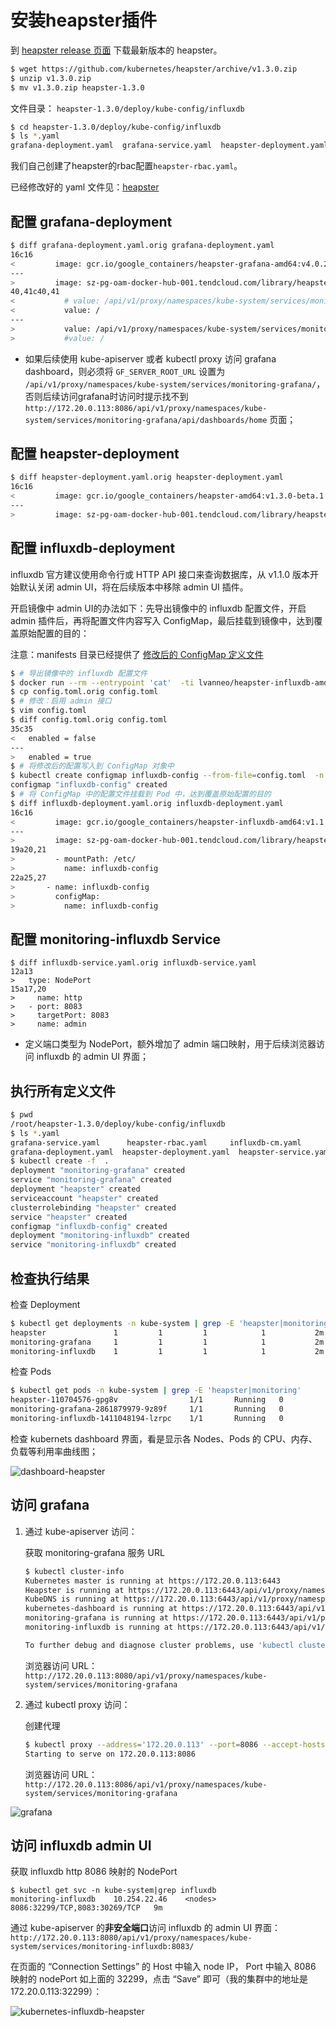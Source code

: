 # 安装heapster插件

到 [heapster release 页面](https://github.com/kubernetes/heapster/releases) 下载最新版本的 heapster。

``` bash
$ wget https://github.com/kubernetes/heapster/archive/v1.3.0.zip
$ unzip v1.3.0.zip
$ mv v1.3.0.zip heapster-1.3.0
```

文件目录： `heapster-1.3.0/deploy/kube-config/influxdb`

``` bash
$ cd heapster-1.3.0/deploy/kube-config/influxdb
$ ls *.yaml
grafana-deployment.yaml  grafana-service.yaml  heapster-deployment.yaml  heapster-service.yaml  influxdb-deployment.yaml  influxdb-service.yaml heapster-rbac.yaml
```

我们自己创建了heapster的rbac配置`heapster-rbac.yaml`。

已经修改好的 yaml 文件见：[heapster](../manifests/heapster/)


## 配置 grafana-deployment

``` bash
$ diff grafana-deployment.yaml.orig grafana-deployment.yaml
16c16
<         image: gcr.io/google_containers/heapster-grafana-amd64:v4.0.2
---
>         image: sz-pg-oam-docker-hub-001.tendcloud.com/library/heapster-grafana-amd64:v4.0.2
40,41c40,41
<           # value: /api/v1/proxy/namespaces/kube-system/services/monitoring-grafana/
<           value: /
---
>           value: /api/v1/proxy/namespaces/kube-system/services/monitoring-grafana/
>           #value: /
```

+ 如果后续使用 kube-apiserver 或者 kubectl proxy 访问 grafana dashboard，则必须将 `GF_SERVER_ROOT_URL` 设置为 `/api/v1/proxy/namespaces/kube-system/services/monitoring-grafana/`，否则后续访问grafana时访问时提示找不到`http://172.20.0.113:8086/api/v1/proxy/namespaces/kube-system/services/monitoring-grafana/api/dashboards/home` 页面；


## 配置 heapster-deployment

``` bash
$ diff heapster-deployment.yaml.orig heapster-deployment.yaml
16c16
<         image: gcr.io/google_containers/heapster-amd64:v1.3.0-beta.1
---
>         image: sz-pg-oam-docker-hub-001.tendcloud.com/library/heapster-amd64:v1.3.0-beta.1
```

## 配置 influxdb-deployment

influxdb 官方建议使用命令行或 HTTP API 接口来查询数据库，从 v1.1.0 版本开始默认关闭 admin UI，将在后续版本中移除 admin UI 插件。

开启镜像中 admin UI的办法如下：先导出镜像中的 influxdb 配置文件，开启 admin 插件后，再将配置文件内容写入 ConfigMap，最后挂载到镜像中，达到覆盖原始配置的目的：

注意：manifests 目录已经提供了 [修改后的 ConfigMap 定义文件](https://github.com/opsnull/follow-me-install-kubernetes-cluster/blob/master/manifests/heapster/influxdb-cm.yaml)

``` bash
$ # 导出镜像中的 influxdb 配置文件
$ docker run --rm --entrypoint 'cat'  -ti lvanneo/heapster-influxdb-amd64:v1.1.1 /etc/config.toml >config.toml.orig
$ cp config.toml.orig config.toml
$ # 修改：启用 admin 接口
$ vim config.toml
$ diff config.toml.orig config.toml
35c35
<   enabled = false
---
>   enabled = true
$ # 将修改后的配置写入到 ConfigMap 对象中
$ kubectl create configmap influxdb-config --from-file=config.toml  -n kube-system
configmap "influxdb-config" created
$ # 将 ConfigMap 中的配置文件挂载到 Pod 中，达到覆盖原始配置的目的
$ diff influxdb-deployment.yaml.orig influxdb-deployment.yaml
16c16
<         image: gcr.io/google_containers/heapster-influxdb-amd64:v1.1.1
---
>         image: sz-pg-oam-docker-hub-001.tendcloud.com/library/heapster-influxdb-amd64:v1.1.1
19a20,21
>         - mountPath: /etc/
>           name: influxdb-config
22a25,27
>       - name: influxdb-config
>         configMap:
>           name: influxdb-config
```

## 配置 monitoring-influxdb Service

```
$ diff influxdb-service.yaml.orig influxdb-service.yaml
12a13
>   type: NodePort
15a17,20
>     name: http
>   - port: 8083
>     targetPort: 8083
>     name: admin
```

- 定义端口类型为 NodePort，额外增加了 admin 端口映射，用于后续浏览器访问 influxdb 的 admin UI 界面；

## 执行所有定义文件

``` bash
$ pwd
/root/heapster-1.3.0/deploy/kube-config/influxdb
$ ls *.yaml
grafana-service.yaml      heapster-rbac.yaml     influxdb-cm.yaml          influxdb-service.yaml
grafana-deployment.yaml  heapster-deployment.yaml  heapster-service.yaml  influxdb-deployment.yaml
$ kubectl create -f  .
deployment "monitoring-grafana" created
service "monitoring-grafana" created
deployment "heapster" created
serviceaccount "heapster" created
clusterrolebinding "heapster" created
service "heapster" created
configmap "influxdb-config" created
deployment "monitoring-influxdb" created
service "monitoring-influxdb" created
```


## 检查执行结果

检查 Deployment

``` bash
$ kubectl get deployments -n kube-system | grep -E 'heapster|monitoring'
heapster               1         1         1            1           2m
monitoring-grafana     1         1         1            1           2m
monitoring-influxdb    1         1         1            1           2m
```

检查 Pods

``` bash
$ kubectl get pods -n kube-system | grep -E 'heapster|monitoring'
heapster-110704576-gpg8v                1/1       Running   0          2m
monitoring-grafana-2861879979-9z89f     1/1       Running   0          2m
monitoring-influxdb-1411048194-lzrpc    1/1       Running   0          2m
```

检查 kubernets dashboard 界面，看是显示各 Nodes、Pods 的 CPU、内存、负载等利用率曲线图；

![dashboard-heapster](../images/kubernetes-dashboard-with-heapster.jpg)

## 访问 grafana

1. 通过 kube-apiserver 访问：

    获取 monitoring-grafana 服务 URL

    ``` bash
    $ kubectl cluster-info
    Kubernetes master is running at https://172.20.0.113:6443
    Heapster is running at https://172.20.0.113:6443/api/v1/proxy/namespaces/kube-system/services/heapster
    KubeDNS is running at https://172.20.0.113:6443/api/v1/proxy/namespaces/kube-system/services/kube-dns
    kubernetes-dashboard is running at https://172.20.0.113:6443/api/v1/proxy/namespaces/kube-system/services/kubernetes-dashboard
    monitoring-grafana is running at https://172.20.0.113:6443/api/v1/proxy/namespaces/kube-system/services/monitoring-grafana
    monitoring-influxdb is running at https://172.20.0.113:6443/api/v1/proxy/namespaces/kube-system/services/monitoring-influxdb

    To further debug and diagnose cluster problems, use 'kubectl cluster-info dump'.
    ```

    浏览器访问 URL： `http://172.20.0.113:8080/api/v1/proxy/namespaces/kube-system/services/monitoring-grafana`

2. 通过 kubectl proxy 访问：

    创建代理

    ``` bash
    $ kubectl proxy --address='172.20.0.113' --port=8086 --accept-hosts='^*$'
    Starting to serve on 172.20.0.113:8086
    ```

    浏览器访问 URL：`http://172.20.0.113:8086/api/v1/proxy/namespaces/kube-system/services/monitoring-grafana`

![grafana](../images/kubernetes-heapster-grafana.jpg)

## 访问 influxdb admin UI

获取 influxdb http 8086 映射的 NodePort

```
$ kubectl get svc -n kube-system|grep influxdb
monitoring-influxdb    10.254.22.46    <nodes>       8086:32299/TCP,8083:30269/TCP   9m
```

通过 kube-apiserver 的**非安全端口**访问 influxdb 的 admin UI 界面： `http://172.20.0.113:8080/api/v1/proxy/namespaces/kube-system/services/monitoring-influxdb:8083/`

在页面的 “Connection Settings” 的 Host 中输入 node IP， Port 中输入 8086 映射的 nodePort 如上面的 32299，点击 “Save” 即可（我的集群中的地址是172.20.0.113:32299）：

![kubernetes-influxdb-heapster](../images/kubernetes-influxdb-heapster.jpg)

